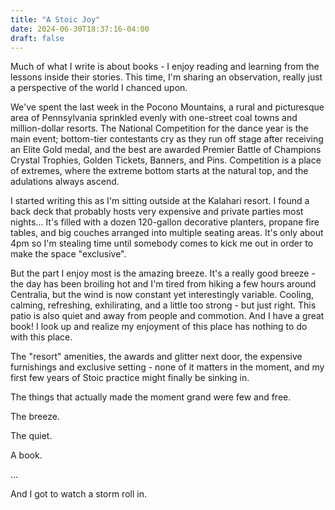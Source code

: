 ```yaml
---
title: "A Stoic Joy"
date: 2024-06-30T18:37:16-04:00
draft: false
---
```


Much of what I write is about books - I enjoy reading and learning from the lessons inside their stories. This time, I'm sharing an observation, really just a perspective of the world I chanced upon.

We've spent the last week in the Pocono Mountains, a rural and picturesque area of Pennsylvania sprinkled evenly with one-street coal towns and million-dollar resorts. The National Competition for the dance year is the main event; bottom-tier contestants cry as they run off stage after receiving an Elite Gold medal, and the best are awarded Premier Battle of Champions Crystal Trophies, Golden Tickets, Banners, and Pins. Competition is a place of extremes, where the extreme bottom starts at the natural top, and the adulations always ascend.

I started writing this as I'm sitting outside at the Kalahari resort. I found a back deck that probably hosts very expensive and private parties most nights... It's filled with a dozen 120-gallon decorative planters, propane fire tables, and big couches arranged into multiple seating areas. It's only about 4pm so I'm stealing time until somebody comes to kick me out in order to make the space "exclusive".

But the part I enjoy most is the amazing breeze. It's a really good breeze - the day has been broiling hot and I'm tired from hiking a few hours around Centralia, but the wind is now constant yet interestingly variable. Cooling, calming, refreshing, exhilirating, and a little too strong - but just right. This patio is also quiet and away from people and commotion. And I have a great book! I look up and realize my enjoyment of this place has nothing to do with this place.

The "resort" amenities, the awards and glitter next door, the expensive furnishings and exclusive setting - none of it matters in the moment, and my first few years of Stoic practice might finally be sinking in.

The things that actually made the moment grand were few and free.

The breeze.

The quiet.

A book.

...

And I got to watch a storm roll in.
